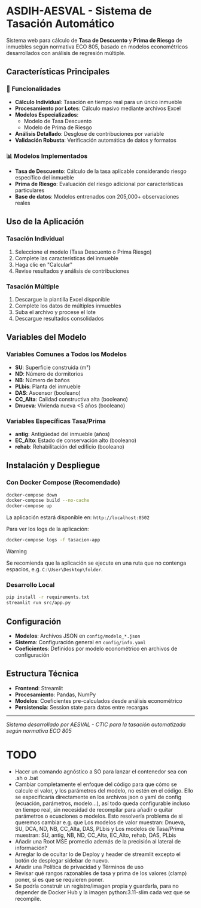 # ASDIH-AESVAL - Sistema de Tasación Automático

Sistema web para cálculo de **Tasa de Descuento** y **Prima de Riesgo** de inmuebles según normativa ECO 805, basado en modelos econométricos desarrollados con análisis de regresión múltiple.

## Características Principales

### 🎯 Funcionalidades
- **Cálculo Individual**: Tasación en tiempo real para un único inmueble
- **Procesamiento por Lotes**: Cálculo masivo mediante archivos Excel
- **Modelos Especializados**: 
  - Modelo de Tasa Descuento
  - Modelo de Prima de Riesgo
- **Análisis Detallado**: Desglose de contribuciones por variable
- **Validación Robusta**: Verificación automática de datos y formatos

### 📊 Modelos Implementados
- **Tasa de Descuento**: Cálculo de la tasa aplicable considerando riesgo específico del inmueble
- **Prima de Riesgo**: Evaluación del riesgo adicional por características particulares
- **Base de datos**: Modelos entrenados con 205,000+ observaciones reales

## Uso de la Aplicación

### Tasación Individual
1. Seleccione el modelo (Tasa Descuento o Prima Riesgo)
2. Complete las características del inmueble
3. Haga clic en "Calcular"
4. Revise resultados y análisis de contribuciones

### Tasación Múltiple
1. Descargue la plantilla Excel disponible
2. Complete los datos de múltiples inmuebles
3. Suba el archivo y procese el lote
4. Descargue resultados consolidados

## Variables del Modelo

### Variables Comunes a Todos los Modelos
- **SU**: Superficie construida (m²)
- **ND**: Número de dormitorios  
- **NB**: Número de baños
- **PLbis**: Planta del inmueble
- **DAS**: Ascensor (booleano)
- **CC_Alta**: Calidad constructiva alta (booleano)
- **Dnueva**: Vivienda nueva <5 años (booleano)

### Variables Específicas Tasa/Prima
- **antig**: Antigüedad del inmueble (años)
- **EC_Alto**: Estado de conservación alto (booleano)
- **rehab**: Rehabilitación del edificio (booleano)

## Instalación y Despliegue

### Con Docker Compose (Recomendado)

```bash
docker-compose down
docker-compose build --no-cache
docker-compose up
```
La aplicación estará disponible en: `http://localhost:8502`

Para ver los logs de la aplicación:

```bash
docker-compose logs -f tasacion-app
```

> [!WARNING]
> Se recomienda que la aplicación se ejecute en una ruta que no contenga espacios, e.g. `C:\User\Desktop\folder`.

### Desarrollo Local

```bash
pip install -r requirements.txt
streamlit run src/app.py
```

## Configuración

- **Modelos**: Archivos JSON en `config/modelo_*.json`
- **Sistema**: Configuración general en `config/info.yaml`
- **Coeficientes**: Definidos por modelo econométrico en archivos de configuración

## Estructura Técnica

- **Frontend**: Streamlit
- **Procesamiento**: Pandas, NumPy
- **Modelos**: Coeficientes pre-calculados desde análisis econométrico
- **Persistencia**: Session state para datos entre recargas

---

*Sistema desarrollado por AESVAL - CTIC para la tasación automatizada según normativa ECO 805*

# TODO

- Hacer un comando agnóstico a SO para lanzar el contenedor sea con .sh o .bat
- Cambiar completamente el enfoque del código para que cómo se calcule el valor, y los parámetros del modelo, no estén en el código. Ello se especificaría directamente en los archivos json o yaml de config (ecuación, parámetros, modelo...), así todo queda configurable incluso en tiempo real, sin necesidad de recompilar para añadir o quitar parámetros o ecuaciones o modelos. Esto resolvería problema de si queremos cambiar e.g. que Los modelos de valor muestran: Dnueva, SU, DCA, ND, NB, CC_Alta, DAS, PLbis y Los modelos de Tasa/Prima muestran: SU, antig, NB, ND, CC_Alta, EC_Alto, rehab, DAS, PLbis
- Añadir una Root MSE promedio además de la precisión al lateral de información?
- Arreglar lo de ocultar lo de Deploy y header de streamlit excepto el botón de desplegar sidebar de nuevo.
- Añadir una Política de privacidad y Términos de uso
- Revisar qué rangos razonables de tasa y prima de los valores (clamp) poner, si es que se requieren poner.
- Se podría construir un registro/imagen propia y guardarla, para no depender de Docker Hub y la imagen python:3.11-slim cada vez que se recompile.
